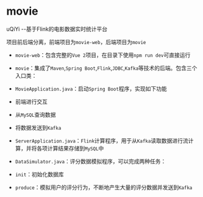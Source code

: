# movie
uQiYi --基于Flink的电影数据实时统计平台

项目前后端分离，前端项目为`movie-web`，后端项目为`movie`

* `movie-web`：包含完整的`Vue 2`项目，在目录下使用`npm run dev`可直接运行

* `movie`：集成了`Maven`,`Spring Boot`,`Flink`,`JDBC`,`Kafka`等技术的后端。包含三个入口类：

 * `MovieApplication.java`：启动`Spring Boot`程序，实现如下功能
  
  * 前端进行交互
  
  * 从`MySQL`查询数据
  
  * 将数据发送到`Kafka`
  
 * `ServerApplication.java`：`Flink`计算程序，用于从`Kafka`读取数据进行流计算，并将各项计算结果存储到`MySQL`中
 
 * `DataSimulator.java`：评分数据模拟程序，可以完成两种任务：
  
  * `init`：初始化数据库
  
  * `produce`：模拟用户的评分行为，不断地产生大量的评分数据并发送到`Kafka`
